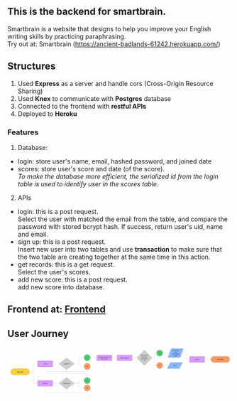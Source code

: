 ## This is the backend for smartbrain.
Smartbrain is a website that designs to help you improve your English writing skills by practicing paraphrasing. <br>
Try out at: Smartbrain (https://ancient-badlands-61242.herokuapp.com/) 

## Structures 
1. Used **Express** as a server and handle cors (Cross-Origin Resource Sharing)
2. Used **Knex** to communicate with **Postgres** database
3. Connected to the frontend with **restful APIs**
4. Deployed to **Heroku**

### Features
1. Database: <br>
- login: store user's name, email, hashed password, and joined date
- scores: store user's score and date (of the score). <br>
*To make the database more efficient, the serialized id from the login table is used to identify user in the scores table.*

2. APIs
- login: this is a post request. <br>
Select the user with matched the email from the table, and compare the password with stored bcrypt hash. If success, return user's uid, name and email.
- sign up: this is a post request. <br>
Insert new user into two tables and use **transaction** to make sure that the two table are creating together at the same time in this action.
- get records: this is a get request. <br>
Select the user's scores.
- add new score: this is a post request. <br>
add new score into database.

## Frontend at: [Frontend](https://github.com/tingyunchiu/smartbrain)
## User Journey 
![States](/flow.jpg)